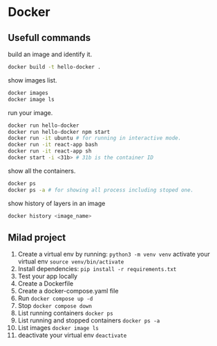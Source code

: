 # Docker 

## Usefull commands
build an image and identify it.
```bash 
docker build -t hello-docker . 
```

show images list. 
```bash 
docker images
docker image ls
```

run your image.
```bash
docker run hello-docker 
docker run hello-docker npm start
docker run -it ubuntu # for running in interactive mode.
docker run -it react-app bash
docker run -it react-app sh
docker start -i <31b> # 31b is the container ID
```

show all the containers.
```bash
docker ps
docker ps -a # for showing all process including stoped one. 
```

show history of layers in an image
```bash
docker history <image_name>
```


## Milad project
1. Create a virtual env by running:
`python3 -m venv venv`
activate your virtual env
`source venv/bin/activate`
2. Install dependencies:
`pip install -r requirements.txt`
3. Test your app locally
4. Create a Dockerfile
5. Create a docker-compose.yaml file
6. Run `docker compose up -d`
7. Stop `docker compose down`
8. List running containers `docker ps`
9. List running and stopped containers `docker ps -a`
10. List images `docker image ls`
11. deactivate your virtual env
`deactivate`

